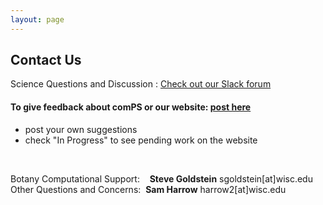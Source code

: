 ```yaml
---
layout: page
---
```


## Contact Us

Science Questions and Discussion : [Check out our Slack forum](https://uwcomps.slack.com/)


#### **To give feedback about comPS or our website: [post here](https://github.com/uw-madison-comps/uw-madison-comps.github.io/issues)**   
- post your own suggestions  
- check "In Progress" to see pending work on the website  

<br>

Botany Computational Support:&nbsp; &nbsp; **Steve Goldstein** sgoldstein[at]wisc.edu  
Other Questions and Concerns:&nbsp;&nbsp;**Sam Harrow** harrow2[at]wisc.edu
